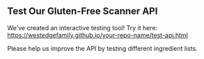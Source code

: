 ## Test Our Gluten-Free Scanner API

We've created an interactive testing tool! Try it here:
https://westedgefamily.github.io/your-repo-name/test-api.html

Please help us improve the API by testing different ingredient lists.
